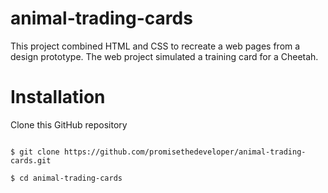 # animal-trading-cards

This project combined HTML and CSS to recreate a web pages from a design prototype. The web project simulated a training card for a Cheetah.

# Installation

Clone this GitHub repository
```

$ git clone https://github.com/promisethedeveloper/animal-trading-cards.git

$ cd animal-trading-cards
```
